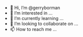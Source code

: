 - 👋 Hi, I’m @gerryborman
- 👀 I’m interested in ...
- 🌱 I’m currently learning ...
- 💞️ I’m looking to collaborate on ...
- 📫 How to reach me ...

<!---
gerryborman/gerryborman is a ✨ special ✨ repository because its `README.md` (this file) appears on your GitHub profile.
You can click the Preview link to take a look at your changes.
--->
